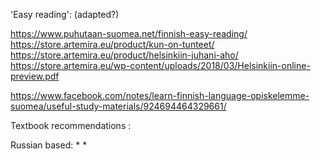 


'Easy reading': (adapted?)

https://www.puhutaan-suomea.net/finnish-easy-reading/
https://store.artemira.eu/product/kun-on-tunteet/
https://store.artemira.eu/product/helsinkiin-juhani-aho/
https://store.artemira.eu/wp-content/uploads/2018/03/Helsinkiin-online-preview.pdf


https://www.facebook.com/notes/learn-finnish-language-opiskelemme-suomea/useful-study-materials/924694464329661/


Textbook recommendations :

Russian based:
 *
 *


